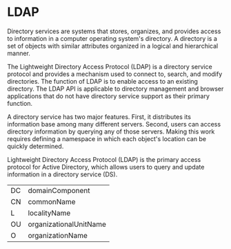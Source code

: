 # LDAP
Directory services are systems that stores, organizes, and provides access to information in a computer operating system's directory. A directory is a set of objects with similar attributes organized in a logical and hierarchical manner.

The Lightweight Directory Access Protocol (LDAP) is a directory service protocol and provides a mechanism used to connect to, search, and modify directories. The function of LDAP is to enable access to an existing directory. The LDAP API is applicable to directory management and browser applications that do not have directory service support as their primary function. 

A directory service has two major features. First, it distributes its information base among many different servers. Second, users can access directory information by querying any of those servers. Making this work requires defining a namespace in which each object's location can be quickly determined.

Lightweight Directory Access Protocol (LDAP) is the primary access protocol for Active Directory, which allows users to query and update information in a directory service (DS).

|||
|--|--|
|DC|domainComponent|
|CN|commonName|
|L|localityName|
|OU|organizationalUnitName|
|O|organizationName|